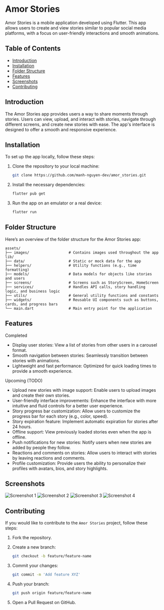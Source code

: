 # Amor Stories

Amor Stories is a mobile application developed using Flutter. This app allows users to create and view stories similar to popular social media platforms, with a focus on user-friendly interactions and smooth animations.

## Table of Contents

- [Introduction](#introduction)
- [Installation](#installation)
- [Folder Structure](#folder-structure)
- [Features](#features)
- [Screenshots](#screenshots)
- [Contributing](#contributing)

## Introduction

The Amor Stories app provides users a way to share moments through stories. Users can view, upload, and interact with stories, navigate through different screens, and create new stories with ease. The app's interface is designed to offer a smooth and responsive experience.

## Installation

To set up the app locally, follow these steps:

1. Clone the repository to your local machine:

   ```bash
   git clone https://github.com/manh-nguyen-dev/amor_stories.git
   ```

2. Install the necessary dependencies:

   ```bash
   flutter pub get
   ```

3. Run the app on an emulator or a real device:

   ```bash
   flutter run
   ```

## Folder Structure

Here’s an overview of the folder structure for the Amor Stories app:

```plaintext
assets/
├── images/                  # Contains images used throughout the app
lib/
├── data/                    # Static or mock data for the app  
├── helpers/                 # Utility functions (e.g., time formatting)
├── models/                  # Data models for objects like stories and users
├── screens/                 # Screens such as StoryScreen, HomeScreen
├── services/                # Handles API calls, story handling logic, and business logic
├── utils/                   # General utility functions and constants
├── widgets/                 # Reusable UI components such as buttons, cards, and progress bars
└── main.dart                # Main entry point for the application
```

## Features

Completed
- Display user stories: View a list of stories from other users in a carousel format.
- Smooth navigation between stories: Seamlessly transition between stories with animations.
- Lightweight and fast performance: Optimized for quick loading times to provide a smooth experience.

Upcoming (TODO)
- Upload new stories with image support: Enable users to upload images and create their own stories.
- User-friendly interface improvements: Enhance the interface with more intuitive and fluid controls for a better user experience.
- Story progress bar customization: Allow users to customize the progress bar for each story (e.g., color, speed).
- Story expiration feature: Implement automatic expiration for stories after 24 hours.
- Offline support: View previously loaded stories even when the app is offline.
- Push notifications for new stories: Notify users when new stories are added by people they follow.
- Reactions and comments on stories: Allow users to interact with stories by leaving reactions and comments.
- Profile customization: Provide users the ability to personalize their profiles with avatars, bios, and story highlights.

## Screenshots

![Screenshot 1](https://i.ibb.co/bFnBDML/Simulator-Screenshot-i-Phone-15-Pro-Max-2024-10-03-at-12-19-24.png)
![Screenshot 2](https://i.ibb.co/5Frgr24/Simulator-Screenshot-i-Phone-15-Pro-Max-2024-10-03-at-12-19-43.png)
![Screenshot 3](https://i.ibb.co/wdXd9zZ/Simulator-Screenshot-i-Phone-15-Pro-Max-2024-10-03-at-12-19-49.png)
![Screenshot 4](https://i.ibb.co/qdxvV3j/Simulator-Screenshot-i-Phone-15-Pro-Max-2024-10-03-at-12-19-53.png)

## Contributing

If you would like to contribute to the `Amor Stories` project, follow these steps:

1. Fork the repository.
2. Create a new branch:

   ```bash
   git checkout -b feature/feature-name
   ```

3. Commit your changes:

   ```bash
   git commit -m 'Add feature XYZ'
   ```

4. Push your branch:

   ```bash
   git push origin feature/feature-name
   ```

5. Open a Pull Request on GitHub.